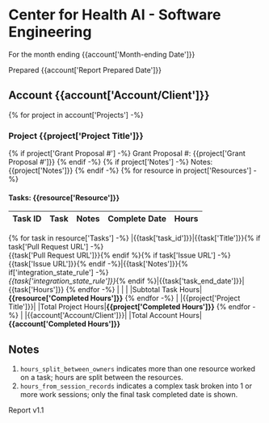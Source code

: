 # Center for Health AI - Software Engineering

For the month ending {{account['Month-ending Date']}}

Prepared {{account['Report Prepared Date']}}
## Account **{{account['Account/Client']}}**
{% for project in account['Projects'] -%}
### Project **{{project['Project Title']}}**
{% if project['Grant Proposal #'] -%}
Grant Proposal #: {{project['Grant Proposal #']}}
{% endif -%}
{% if project['Notes'] -%}
Notes: {{project['Notes']}}
{% endif -%}
{% for resource in project['Resources'] -%}
#### Tasks: {{resource['Resource']}}
|Task ID|Task|Notes|Complete Date|Hours
|---|---|---|---|---
{% for task in resource['Tasks'] -%}
|{{task['task_id']}}|{{task['Title']}}{% if task['Pull Request URL'] -%}<br>{{task['Pull Request URL']}}{% endif %}{% if task['Issue URL'] -%}<br>{{task['Issue URL']}}{% endif -%}|{{task['Notes']}}{% if['integration_state_rule'] -%}<br>_{{task['integration_state_rule']}}_{% endif %}|{{task['task_end_date']}}|{{task['Hours']}}
{% endfor -%}
|   |   |   |Subtotal Task Hours|**{{resource['Completed Hours']}}**
{% endfor -%}
|   |{{project['Project Title']}}|   |Total Project Hours|**{{project['Completed Hours']}}**
{% endfor -%}
|   |{{account['Account/Client']}}|   |Total Account Hours|**{{account['Completed Hours']}}**

## Notes
1. `hours_split_between_owners` indicates more than one resource worked on a task; hours are split between the resources.
2. `hours_from_session_records` indicates a complex task broken into 1 or more work sessions; only the final task completed date is shown.

Report v1.1